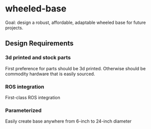 wheeled-base
============

Goal: design a robust, affordable, adaptable wheeled base for future projects.

## Design Requirements

### 3d printed and stock parts

First preference for parts should be 3d printed.  Otherwise should be commodity hardware that is easily sourced.

### ROS integration

First-class ROS integration

### Parameterized

Easily create base anywhere from 6-inch to 24-inch diameter
